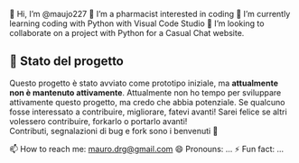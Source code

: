 👋 Hi, I’m @maujo227
👀 I’m a pharmacist interested in coding
🌱 I’m currently learning coding with Python with Visual Code Studio
💞️ I’m looking to collaborate on a project with Python for a Casual Chat website.

## 🚧 Stato del progetto

Questo progetto è stato avviato come prototipo iniziale, ma **attualmente non è mantenuto attivamente**.
Attualmente non ho tempo per sviluppare attivamente questo progetto, ma credo che abbia potenziale.
Se qualcuno fosse interessato a contribuire, migliorare, fatevi avanti!
Sarei felice se altri volessero contribuire, forkarlo o portarlo avanti!  
Contributi, segnalazioni di bug e fork sono i benvenuti 🙌

📫 How to reach me: mauro.drg@gmail.com
😄 Pronouns: ...
⚡ Fun fact: ...
